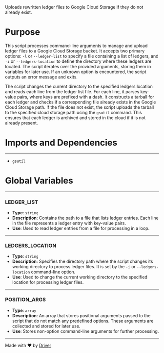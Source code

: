 <!--------------------------------------------------------------------------------->
<!-- IMPORTANT: This file is auto-generated by Driver (https://driver.ai). -------->
<!-- Manual edits may be overwritten on future commits. --------------------------->
<!--------------------------------------------------------------------------------->

Uploads rewritten ledger files to Google Cloud Storage if they do not already exist.

# Purpose
This script processes command-line arguments to manage and upload ledger files to a Google Cloud Storage bucket. It accepts two primary options: `-l` or `--ledger-list` to specify a file containing a list of ledgers, and `-i` or `--ledgers-location` to define the directory where these ledgers are located. The script iterates over the provided arguments, storing them in variables for later use. If an unknown option is encountered, the script outputs an error message and exits.

The script changes the current directory to the specified ledgers location and reads each line from the ledger list file. For each line, it parses key-value pairs, where keys are prefixed with a dash. It constructs a tarball for each ledger and checks if a corresponding file already exists in the Google Cloud Storage path. If the file does not exist, the script uploads the tarball to the specified cloud storage path using the `gsutil` command. This ensures that each ledger is archived and stored in the cloud if it is not already present.
# Imports and Dependencies

---
- `gsutil`


# Global Variables

---
### LEDGER\_LIST
- **Type**: `string`
- **Description**: Contains the path to a file that lists ledger entries. Each line in the file represents a ledger entry with key-value pairs.
- **Use**: Used to read ledger entries from a file for processing in a loop.


---
### LEDGERS\_LOCATION
- **Type**: `string`
- **Description**: Specifies the directory path where the script changes its working directory to process ledger files. It is set by the `-i` or `--ledgers-location` command-line option.
- **Use**: Used to change the current working directory to the specified location for processing ledger files.


---
### POSITION\_ARGS
- **Type**: `array`
- **Description**: An array that stores positional arguments passed to the script that do not match any predefined options. These arguments are collected and stored for later use.
- **Use**: Stores non-option command-line arguments for further processing.



---
Made with ❤️ by [Driver](https://www.driver.ai/)